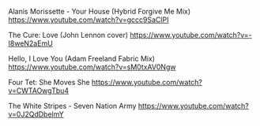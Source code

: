 Alanis Morissette - Your House (Hybrid Forgive Me Mix)
https://www.youtube.com/watch?v=gccc9SaClPI

The Cure: Love (John Lennon cover)
https://www.youtube.com/watch?v=-I8weN2aEmU

Hello, I Love You (Adam Freeland Fabric Mix)
https://www.youtube.com/watch?v=sM0txAV0Ngw

Four Tet: She Moves She
https://www.youtube.com/watch?v=CWTAOwgTbu4

The White Stripes - Seven Nation Army
https://www.youtube.com/watch?v=0J2QdDbelmY
